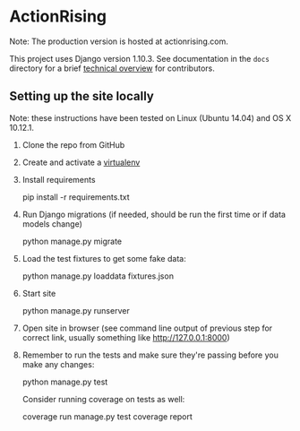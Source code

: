 # ActionRising

Note: The production version is hosted at actionrising.com.

This project uses Django version 1.10.3. See documentation in the `docs` directory for a brief
[technical overview](docs/technical_overview.md) for contributors.

## Setting up the site locally

Note: these instructions have been tested on Linux (Ubuntu 14.04) and
OS X 10.12.1.

1) Clone the repo from GitHub

2) Create and activate a [virtualenv](https://virtualenv.pypa.io/en/stable/userguide/#usage)

3) Install requirements

    pip install -r requirements.txt

4) Run Django migrations (if needed, should be run the first time or if data
  models change)

    python manage.py migrate

5) Load the test fixtures to get some fake data:

    python manage.py loaddata fixtures.json

6) Start site

    python manage.py runserver

7) Open site in browser (see command line output of previous step for correct
  link, usually something like http://127.0.0.1:8000)

8) Remember to run the tests and make sure they're passing before you make any changes:

     python manage.py test

   Consider running coverage on tests as well:
   
     coverage run manage.py test
     coverage report
